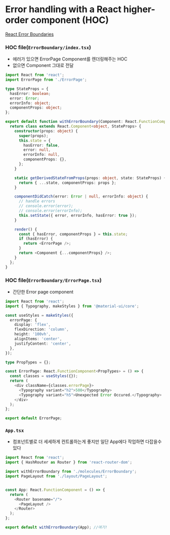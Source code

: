 # Error handling with a React higher-order component (HOC)

[React Error Boundaries](https://ko.reactjs.org/docs/error-boundaries.html)

### HOC file(`ErrorBoundary/index.tsx`)
- 에러가 있으면 ErrorPage Component를 렌더링해주는 HOC
- 없으면 Component 그대로 전달

```ts
import React from 'react';
import ErrorPage from './ErrorPage';

type StateProps = {
  hasError: boolean;
  error: Error;
  errorInfo: object;
  componentProps: object;
};

export default function withErrorBoundary(Component: React.FunctionComponent) {
  return class extends React.Component<object, StateProps> {
    constructor(props: object) {
      super(props);
      this.state = {
        hasError: false,
        error: null,
        errorInfo: null,
        componentProps: {},
      };
    }

    static getDerivedStateFromProps(props: object, state: StateProps) {
      return { ...state, componentProps: props };
    }

    componentDidCatch(error: Error | null, errorInfo: object) {
      // handle errors
      // console.error(error);
      // console.error(errorInfo);
      this.setState({ error, errorInfo, hasError: true });
    }

    render() {
      const { hasError, componentProps } = this.state;
      if (hasError) {
        return <ErrorPage />;
      }
      return <Component {...componentProps} />;
    }
  };
}
```

### HOC file(`ErrorBoundary/ErrorPage.tsx`)
- 간단한 Error page component
```ts
import React from 'react';
import { Typography, makeStyles } from '@material-ui/core';

const useStyles = makeStyles({
  errorPage: {
    display: 'flex',
    flexDirection: 'column',
    height: '100vh',
    alignItems: 'center',
    justifyContent: 'center',
  },
});

type PropTypes = {};

const ErrorPage: React.FunctionComponent<PropTypes> = () => {
  const classes = useStyles({});
  return (
    <div className={classes.errorPage}>
      <Typography variant="h2">500</Typography>
      <Typography variant="h5">Unexpected Error Occured.</Typography>
    </div>
  );
};

export default ErrorPage;
```

### `App.tsx`
- 컴포넌트별로 더 세세하게 컨트롤하는게 좋지만 일단 App에다 작업하면 다잡을수있다
```ts
import React from 'react';
import { HashRouter as Router } from 'react-router-dom';

import withErrorBoundary from './molecules/ErrorBoundary';
import PageLayout from './layout/PageLayout';


const App: React.FunctionComponent = () => {
  return (
    <Router basename="/">
      <PageLayout />
    </Router>
  );
};

export default withErrorBoundary(App); //여기!

```
